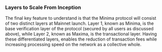 ### Layers to Scale From Inception

The final key feature to understand is that the Minima protocol will consist of two distinct layers at Mainnet launch. Layer 1, known as Minima, is the base verification layer of the protocol (secured by all users as discussed above), while Layer 2, known as Maxima, is the transactional layer. Having these differentiated layers, enables the reduction of transaction fees while increasing processing speed on the network as a collective whole.
